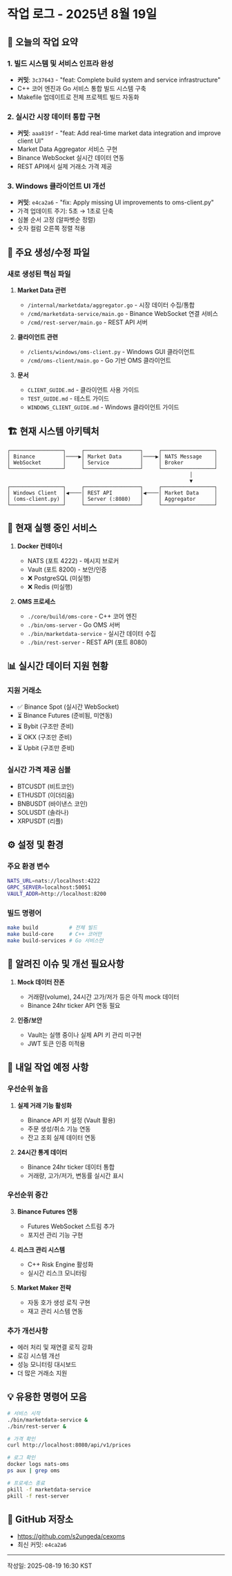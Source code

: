 # 작업 로그 - 2025년 8월 19일

## 🎯 오늘의 작업 요약

### 1. 빌드 시스템 및 서비스 인프라 완성
- **커밋**: `3c37643` - "feat: Complete build system and service infrastructure"
- C++ 코어 엔진과 Go 서비스 통합 빌드 시스템 구축
- Makefile 업데이트로 전체 프로젝트 빌드 자동화

### 2. 실시간 시장 데이터 통합 구현
- **커밋**: `aaa819f` - "feat: Add real-time market data integration and improve client UI"
- Market Data Aggregator 서비스 구현
- Binance WebSocket 실시간 데이터 연동
- REST API에서 실제 거래소 가격 제공

### 3. Windows 클라이언트 UI 개선
- **커밋**: `e4ca2a6` - "fix: Apply missing UI improvements to oms-client.py"
- 가격 업데이트 주기: 5초 → 1초로 단축
- 심볼 순서 고정 (알파벳순 정렬)
- 숫자 컬럼 오른쪽 정렬 적용

## 📁 주요 생성/수정 파일

### 새로 생성된 핵심 파일
1. **Market Data 관련**
   - `/internal/marketdata/aggregator.go` - 시장 데이터 수집/통합
   - `/cmd/marketdata-service/main.go` - Binance WebSocket 연결 서비스
   - `/cmd/rest-server/main.go` - REST API 서버

2. **클라이언트 관련**
   - `/clients/windows/oms-client.py` - Windows GUI 클라이언트
   - `/cmd/oms-client/main.go` - Go 기반 OMS 클라이언트

3. **문서**
   - `CLIENT_GUIDE.md` - 클라이언트 사용 가이드
   - `TEST_GUIDE.md` - 테스트 가이드
   - `WINDOWS_CLIENT_GUIDE.md` - Windows 클라이언트 가이드

## 🏗️ 현재 시스템 아키텍처

```
┌─────────────────┐     ┌──────────────────┐     ┌─────────────────┐
│ Binance         │────▶│ Market Data      │────▶│ NATS Message    │
│ WebSocket       │     │ Service          │     │ Broker          │
└─────────────────┘     └──────────────────┘     └─────────────────┘
                                                           │
                                                           ▼
┌─────────────────┐     ┌──────────────────┐     ┌─────────────────┐
│ Windows Client  │◀────│ REST API         │◀────│ Market Data     │
│ (oms-client.py) │     │ Server (:8080)   │     │ Aggregator      │
└─────────────────┘     └──────────────────┘     └─────────────────┘
```

## 🚀 현재 실행 중인 서비스

1. **Docker 컨테이너**
   - NATS (포트 4222) - 메시지 브로커
   - Vault (포트 8200) - 보안/인증
   - ❌ PostgreSQL (미실행)
   - ❌ Redis (미실행)

2. **OMS 프로세스**
   - `./core/build/oms-core` - C++ 코어 엔진
   - `./bin/oms-server` - Go OMS 서버
   - `./bin/marketdata-service` - 실시간 데이터 수집
   - `./bin/rest-server` - REST API (포트 8080)

## 📊 실시간 데이터 지원 현황

### 지원 거래소
- ✅ Binance Spot (실시간 WebSocket)
- ⏳ Binance Futures (준비됨, 미연동)
- ⏳ Bybit (구조만 준비)
- ⏳ OKX (구조만 준비)
- ⏳ Upbit (구조만 준비)

### 실시간 가격 제공 심볼
- BTCUSDT (비트코인)
- ETHUSDT (이더리움)
- BNBUSDT (바이낸스 코인)
- SOLUSDT (솔라나)
- XRPUSDT (리플)

## ⚙️ 설정 및 환경

### 주요 환경 변수
```bash
NATS_URL=nats://localhost:4222
GRPC_SERVER=localhost:50051
VAULT_ADDR=http://localhost:8200
```

### 빌드 명령어
```bash
make build          # 전체 빌드
make build-core     # C++ 코어만
make build-services # Go 서비스만
```

## 🐛 알려진 이슈 및 개선 필요사항

1. **Mock 데이터 잔존**
   - 거래량(volume), 24시간 고가/저가 등은 아직 mock 데이터
   - Binance 24hr ticker API 연동 필요

2. **인증/보안**
   - Vault는 실행 중이나 실제 API 키 관리 미구현
   - JWT 토큰 인증 미적용

## 📝 내일 작업 예정 사항

### 우선순위 높음
1. **실제 거래 기능 활성화**
   - Binance API 키 설정 (Vault 활용)
   - 주문 생성/취소 기능 연동
   - 잔고 조회 실제 데이터 연동

2. **24시간 통계 데이터**
   - Binance 24hr ticker 데이터 통합
   - 거래량, 고가/저가, 변동률 실시간 표시

### 우선순위 중간
3. **Binance Futures 연동**
   - Futures WebSocket 스트림 추가
   - 포지션 관리 기능 구현

4. **리스크 관리 시스템**
   - C++ Risk Engine 활성화
   - 실시간 리스크 모니터링

5. **Market Maker 전략**
   - 자동 호가 생성 로직 구현
   - 재고 관리 시스템 연동

### 추가 개선사항
- 에러 처리 및 재연결 로직 강화
- 로깅 시스템 개선
- 성능 모니터링 대시보드
- 더 많은 거래소 지원

## 💡 유용한 명령어 모음

```bash
# 서비스 시작
./bin/marketdata-service &
./bin/rest-server &

# 가격 확인
curl http://localhost:8080/api/v1/prices

# 로그 확인
docker logs nats-oms
ps aux | grep oms

# 프로세스 종료
pkill -f marketdata-service
pkill -f rest-server
```

## 🔗 GitHub 저장소
- https://github.com/s2ungeda/cexoms
- 최신 커밋: `e4ca2a6`

---
작성일: 2025-08-19 16:30 KST